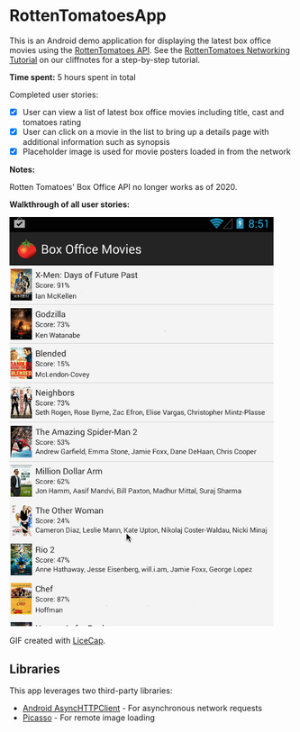 # RottenTomatoesApp
This is an Android demo application for displaying the latest box office movies using the [RottenTomatoes API](http://www.rottentomatoes.com/). See the [RottenTomatoes Networking Tutorial](https://github.com/codepath/android_guides/wiki/Rotten-Tomatoes-Networking-Tutorial) on our cliffnotes for a step-by-step tutorial.

**Time spent:** 5 hours spent in total

Completed user stories:

 * [x] User can view a list of latest box office movies including title, cast and tomatoes rating
 * [x] User can click on a movie in the list to bring up a details page with additional information such as synopsis
 * [x] Placeholder image is used for movie posters loaded in from the network
 
**Notes:**

Rotten Tomatoes' Box Office API no longer works as of 2020.

**Walkthrough of all user stories:**

![Video Walkthrough](https://github.com/yenhoangle/RottenTomatoesApp/blob/master/app/src/main/res/rotten_tomatoes_gif.gif)

GIF created with [LiceCap](http://www.cockos.com/licecap/).

## Libraries

This app leverages two third-party libraries:

 * [Android AsyncHTTPClient](http://loopj.com/android-async-http/) - For asynchronous network requests
 * [Picasso](http://square.github.io/picasso/) - For remote image loading
